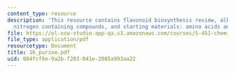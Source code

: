 ```yaml
---
content_type: resource
description: 'This resource contains flavonoid biosynthesis review, alkaloid biosynthesis:
  nitrogen containing compounds, and starting materials: amino acids and nucleic acids.'
file: https://ol-ocw-studio-app-qa.s3.amazonaws.com/courses/5-451-chemistry-of-biomolecules-i-fall-2005/084fcf8e9a2bf203041e2085a993aa22_16_purine.pdf
file_type: application/pdf
resourcetype: Document
title: 16_purine.pdf
uid: 084fcf8e-9a2b-f203-041e-2085a993aa22
---
```

